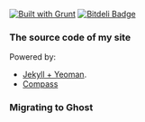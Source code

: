 [![Built with Grunt](https://cdn.gruntjs.com/builtwith.png)](http://gruntjs.com/) [![Bitdeli Badge](https://d2weczhvl823v0.cloudfront.net/AgtLucas/agtlucas/trend.png)](https://bitdeli.com/free "Bitdeli Badge")

### The source code of my site

Powered by:

* [Jekyll + Yeoman](https://github.com/robwierzbowski/generator-jekyllrb).
* [Compass](http://compass-style.org/)

### Migrating to Ghost
